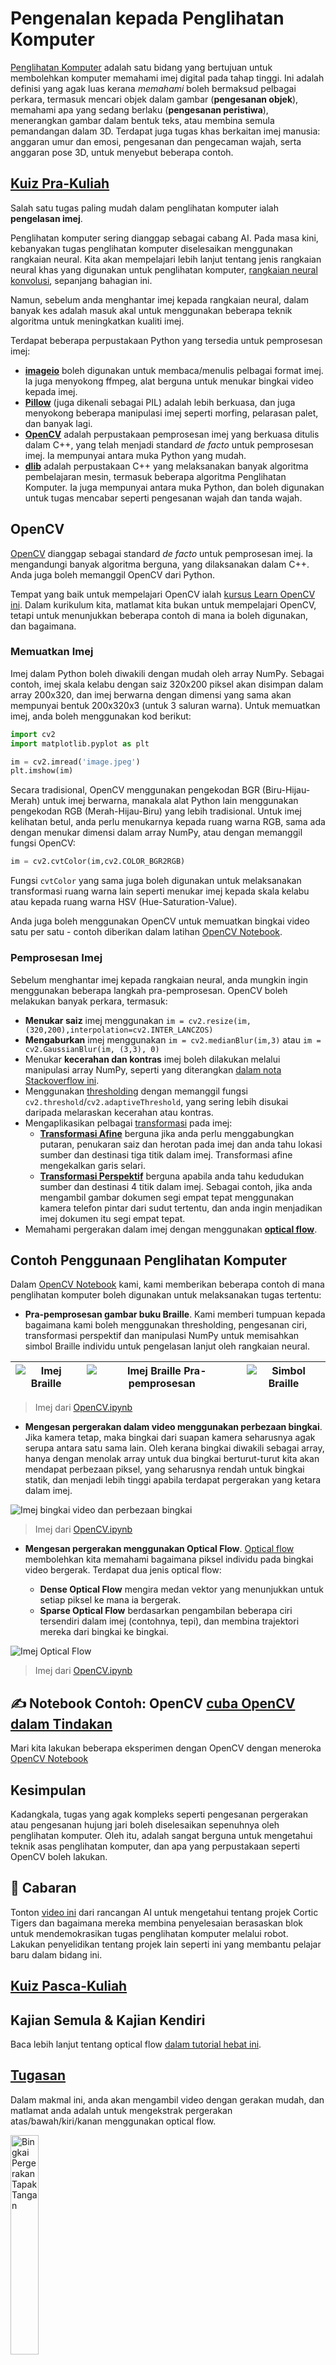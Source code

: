 <!--
CO_OP_TRANSLATOR_METADATA:
{
  "original_hash": "4bedc8e702db17260cfe824d58b6cfd4",
  "translation_date": "2025-08-29T11:49:13+00:00",
  "source_file": "lessons/4-ComputerVision/06-IntroCV/README.md",
  "language_code": "ms"
}
-->
# Pengenalan kepada Penglihatan Komputer

[Penglihatan Komputer](https://wikipedia.org/wiki/Computer_vision) adalah satu bidang yang bertujuan untuk membolehkan komputer memahami imej digital pada tahap tinggi. Ini adalah definisi yang agak luas kerana *memahami* boleh bermaksud pelbagai perkara, termasuk mencari objek dalam gambar (**pengesanan objek**), memahami apa yang sedang berlaku (**pengesanan peristiwa**), menerangkan gambar dalam bentuk teks, atau membina semula pemandangan dalam 3D. Terdapat juga tugas khas berkaitan imej manusia: anggaran umur dan emosi, pengesanan dan pengecaman wajah, serta anggaran pose 3D, untuk menyebut beberapa contoh.

## [Kuiz Pra-Kuliah](https://red-field-0a6ddfd03.1.azurestaticapps.net/quiz/106)

Salah satu tugas paling mudah dalam penglihatan komputer ialah **pengelasan imej**.

Penglihatan komputer sering dianggap sebagai cabang AI. Pada masa kini, kebanyakan tugas penglihatan komputer diselesaikan menggunakan rangkaian neural. Kita akan mempelajari lebih lanjut tentang jenis rangkaian neural khas yang digunakan untuk penglihatan komputer, [rangkaian neural konvolusi](../07-ConvNets/README.md), sepanjang bahagian ini.

Namun, sebelum anda menghantar imej kepada rangkaian neural, dalam banyak kes adalah masuk akal untuk menggunakan beberapa teknik algoritma untuk meningkatkan kualiti imej.

Terdapat beberapa perpustakaan Python yang tersedia untuk pemprosesan imej:

* **[imageio](https://imageio.readthedocs.io/en/stable/)** boleh digunakan untuk membaca/menulis pelbagai format imej. Ia juga menyokong ffmpeg, alat berguna untuk menukar bingkai video kepada imej.
* **[Pillow](https://pillow.readthedocs.io/en/stable/index.html)** (juga dikenali sebagai PIL) adalah lebih berkuasa, dan juga menyokong beberapa manipulasi imej seperti morfing, pelarasan palet, dan banyak lagi.
* **[OpenCV](https://opencv.org/)** adalah perpustakaan pemprosesan imej yang berkuasa ditulis dalam C++, yang telah menjadi standard *de facto* untuk pemprosesan imej. Ia mempunyai antara muka Python yang mudah.
* **[dlib](http://dlib.net/)** adalah perpustakaan C++ yang melaksanakan banyak algoritma pembelajaran mesin, termasuk beberapa algoritma Penglihatan Komputer. Ia juga mempunyai antara muka Python, dan boleh digunakan untuk tugas mencabar seperti pengesanan wajah dan tanda wajah.

## OpenCV

[OpenCV](https://opencv.org/) dianggap sebagai standard *de facto* untuk pemprosesan imej. Ia mengandungi banyak algoritma berguna, yang dilaksanakan dalam C++. Anda juga boleh memanggil OpenCV dari Python.

Tempat yang baik untuk mempelajari OpenCV ialah [kursus Learn OpenCV ini](https://learnopencv.com/getting-started-with-opencv/). Dalam kurikulum kita, matlamat kita bukan untuk mempelajari OpenCV, tetapi untuk menunjukkan beberapa contoh di mana ia boleh digunakan, dan bagaimana.

### Memuatkan Imej

Imej dalam Python boleh diwakili dengan mudah oleh array NumPy. Sebagai contoh, imej skala kelabu dengan saiz 320x200 piksel akan disimpan dalam array 200x320, dan imej berwarna dengan dimensi yang sama akan mempunyai bentuk 200x320x3 (untuk 3 saluran warna). Untuk memuatkan imej, anda boleh menggunakan kod berikut:

```python
import cv2
import matplotlib.pyplot as plt

im = cv2.imread('image.jpeg')
plt.imshow(im)
```

Secara tradisional, OpenCV menggunakan pengekodan BGR (Biru-Hijau-Merah) untuk imej berwarna, manakala alat Python lain menggunakan pengekodan RGB (Merah-Hijau-Biru) yang lebih tradisional. Untuk imej kelihatan betul, anda perlu menukarnya kepada ruang warna RGB, sama ada dengan menukar dimensi dalam array NumPy, atau dengan memanggil fungsi OpenCV:

```python
im = cv2.cvtColor(im,cv2.COLOR_BGR2RGB)
```

Fungsi `cvtColor` yang sama juga boleh digunakan untuk melaksanakan transformasi ruang warna lain seperti menukar imej kepada skala kelabu atau kepada ruang warna HSV (Hue-Saturation-Value).

Anda juga boleh menggunakan OpenCV untuk memuatkan bingkai video satu per satu - contoh diberikan dalam latihan [OpenCV Notebook](OpenCV.ipynb).

### Pemprosesan Imej

Sebelum menghantar imej kepada rangkaian neural, anda mungkin ingin menggunakan beberapa langkah pra-pemprosesan. OpenCV boleh melakukan banyak perkara, termasuk:

* **Menukar saiz** imej menggunakan `im = cv2.resize(im, (320,200),interpolation=cv2.INTER_LANCZOS)`
* **Mengaburkan** imej menggunakan `im = cv2.medianBlur(im,3)` atau `im = cv2.GaussianBlur(im, (3,3), 0)`
* Menukar **kecerahan dan kontras** imej boleh dilakukan melalui manipulasi array NumPy, seperti yang diterangkan [dalam nota Stackoverflow ini](https://stackoverflow.com/questions/39308030/how-do-i-increase-the-contrast-of-an-image-in-python-opencv).
* Menggunakan [thresholding](https://docs.opencv.org/4.x/d7/d4d/tutorial_py_thresholding.html) dengan memanggil fungsi `cv2.threshold`/`cv2.adaptiveThreshold`, yang sering lebih disukai daripada melaraskan kecerahan atau kontras.
* Mengaplikasikan pelbagai [transformasi](https://docs.opencv.org/4.5.5/da/d6e/tutorial_py_geometric_transformations.html) pada imej:
    - **[Transformasi Afine](https://docs.opencv.org/4.5.5/d4/d61/tutorial_warp_affine.html)** berguna jika anda perlu menggabungkan putaran, penukaran saiz dan herotan pada imej dan anda tahu lokasi sumber dan destinasi tiga titik dalam imej. Transformasi afine mengekalkan garis selari.
    - **[Transformasi Perspektif](https://medium.com/analytics-vidhya/opencv-perspective-transformation-9edffefb2143)** berguna apabila anda tahu kedudukan sumber dan destinasi 4 titik dalam imej. Sebagai contoh, jika anda mengambil gambar dokumen segi empat tepat menggunakan kamera telefon pintar dari sudut tertentu, dan anda ingin menjadikan imej dokumen itu segi empat tepat.
* Memahami pergerakan dalam imej dengan menggunakan **[optical flow](https://docs.opencv.org/4.5.5/d4/dee/tutorial_optical_flow.html)**.

## Contoh Penggunaan Penglihatan Komputer

Dalam [OpenCV Notebook](OpenCV.ipynb) kami, kami memberikan beberapa contoh di mana penglihatan komputer boleh digunakan untuk melaksanakan tugas tertentu:

* **Pra-pemprosesan gambar buku Braille**. Kami memberi tumpuan kepada bagaimana kami boleh menggunakan thresholding, pengesanan ciri, transformasi perspektif dan manipulasi NumPy untuk memisahkan simbol Braille individu untuk pengelasan lanjut oleh rangkaian neural.

![Imej Braille](../../../../../translated_images/braille.341962ff76b1bd7044409371d3de09ced5028132aef97344ea4b7468c1208126.ms.jpeg) | ![Imej Braille Pra-pemprosesan](../../../../../translated_images/braille-result.46530fea020b03c76aac532d7d6eeef7f6fb35b55b1001cd21627907dabef3ed.ms.png) | ![Simbol Braille](../../../../../translated_images/braille-symbols.0159185ab69d533909dc4d7d26a1971b51401c6a80eb3a5584f250ea880af88b.ms.png)
----|-----|-----

> Imej dari [OpenCV.ipynb](OpenCV.ipynb)

* **Mengesan pergerakan dalam video menggunakan perbezaan bingkai**. Jika kamera tetap, maka bingkai dari suapan kamera seharusnya agak serupa antara satu sama lain. Oleh kerana bingkai diwakili sebagai array, hanya dengan menolak array untuk dua bingkai berturut-turut kita akan mendapat perbezaan piksel, yang seharusnya rendah untuk bingkai statik, dan menjadi lebih tinggi apabila terdapat pergerakan yang ketara dalam imej.

![Imej bingkai video dan perbezaan bingkai](../../../../../translated_images/frame-difference.706f805491a0883c938e16447bf5eb2f7d69e812c7f743cbe7d7c7645168f81f.ms.png)

> Imej dari [OpenCV.ipynb](OpenCV.ipynb)

* **Mengesan pergerakan menggunakan Optical Flow**. [Optical flow](https://docs.opencv.org/3.4/d4/dee/tutorial_optical_flow.html) membolehkan kita memahami bagaimana piksel individu pada bingkai video bergerak. Terdapat dua jenis optical flow:

   - **Dense Optical Flow** mengira medan vektor yang menunjukkan untuk setiap piksel ke mana ia bergerak.
   - **Sparse Optical Flow** berdasarkan pengambilan beberapa ciri tersendiri dalam imej (contohnya, tepi), dan membina trajektori mereka dari bingkai ke bingkai.

![Imej Optical Flow](../../../../../translated_images/optical.1f4a94464579a83a10784f3c07fe7228514714b96782edf50e70ccd59d2d8c4f.ms.png)

> Imej dari [OpenCV.ipynb](OpenCV.ipynb)

## ✍️ Notebook Contoh: OpenCV [cuba OpenCV dalam Tindakan](OpenCV.ipynb)

Mari kita lakukan beberapa eksperimen dengan OpenCV dengan meneroka [OpenCV Notebook](OpenCV.ipynb)

## Kesimpulan

Kadangkala, tugas yang agak kompleks seperti pengesanan pergerakan atau pengesanan hujung jari boleh diselesaikan sepenuhnya oleh penglihatan komputer. Oleh itu, adalah sangat berguna untuk mengetahui teknik asas penglihatan komputer, dan apa yang perpustakaan seperti OpenCV boleh lakukan.

## 🚀 Cabaran

Tonton [video ini](https://docs.microsoft.com/shows/ai-show/ai-show--2021-opencv-ai-competition--grand-prize-winners--cortic-tigers--episode-32?WT.mc_id=academic-77998-cacaste) dari rancangan AI untuk mengetahui tentang projek Cortic Tigers dan bagaimana mereka membina penyelesaian berasaskan blok untuk mendemokrasikan tugas penglihatan komputer melalui robot. Lakukan penyelidikan tentang projek lain seperti ini yang membantu pelajar baru dalam bidang ini.

## [Kuiz Pasca-Kuliah](https://red-field-0a6ddfd03.1.azurestaticapps.net/quiz/206)

## Kajian Semula & Kajian Kendiri

Baca lebih lanjut tentang optical flow [dalam tutorial hebat ini](https://learnopencv.com/optical-flow-in-opencv/).

## [Tugasan](lab/README.md)

Dalam makmal ini, anda akan mengambil video dengan gerakan mudah, dan matlamat anda adalah untuk mengekstrak pergerakan atas/bawah/kiri/kanan menggunakan optical flow.

<img src="images/palm-movement.png" width="30%" alt="Bingkai Pergerakan Tapak Tangan"/>

---

**Penafian**:  
Dokumen ini telah diterjemahkan menggunakan perkhidmatan terjemahan AI [Co-op Translator](https://github.com/Azure/co-op-translator). Walaupun kami berusaha untuk memastikan ketepatan, sila ambil maklum bahawa terjemahan automatik mungkin mengandungi kesilapan atau ketidaktepatan. Dokumen asal dalam bahasa asalnya harus dianggap sebagai sumber yang berwibawa. Untuk maklumat penting, terjemahan manusia profesional adalah disyorkan. Kami tidak bertanggungjawab atas sebarang salah faham atau salah tafsir yang timbul daripada penggunaan terjemahan ini.